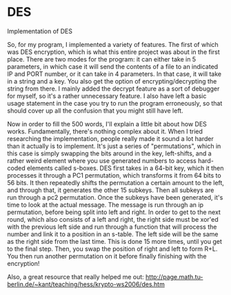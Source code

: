 # DES
Implementation of  DES

So, for my program, I implemented a variety of features. The first of which was DES encryption, which is what this entire project was about in the first place. There are two modes for the program: it can either take in 5 parameters, in which case it will send the contents of a file to an indicated IP and PORT number, or it can take in 4 parameters. In that case, it will take in a string and a key. You also get the option of encrypting/decrypting the string from there. I mainly added the decrypt feature as a sort of debugger for myself, so it's a rather unnecessary feature. I also have left a basic usage statement in the case you try to run the program erroneously, so that should cover up all the confusion that you might still have left.

Now in order to fill the 500 words, I'll explain a little bit about how DES works. Fundamentally, there's nothing complex about it. When I tried researching the implementation, people really made it sound a lot harder than it actually is to implement. It's just a series of "permutations", which in this case is simply swapping the bits around in the key, left-shifts, and a rather weird element where you use generated numbers to access hard-coded elements called s-boxes. DES first takes in a 64-bit key, which it then processes it through a PC1 permutation, which transforms it from 64 bits to 56 bits. It then repeatedly shifts the permutation a certain amount to the left, and through that, it generates the other 15 subkeys. Then all subkeys are run through a pc2 permutation. Once the subkeys have been generated, it's time to look at the actual message. The message is run through an ip permutation, before being split into left and right. In order to get to the next round, which also consists of a left and right, the right side must be xor'ed with the previous left side and run through a function that will process the number and link it to a position in an s-table. The left side will be the same as the right side from the last time. This is done 15 more times, until you get to the final step. Then, you swap the position of right and left to form R+L. You then run another permutation on it before finally finishing with the encryption!

Also, a great resource that really helped me out: http://page.math.tu-berlin.de/~kant/teaching/hess/krypto-ws2006/des.htm
